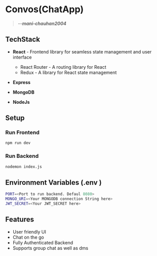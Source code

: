 # Convos(ChatApp)
> --<cite>**mani-chauhan2004**</cite>

## TechStack
+ **React** - Frontend library for seamless state management and user interface
    + React Router - A routing library for React
    + Redux - A library for React state management

+ **Express**
+ **MongoDB**
+ **NodeJs**

## Setup

### Run Frontend

```bash
npm run dev
```

### Run Backend 

```bash
nodemon index.js
```

## Environment Variables (.env )

```bash
PORT=<Port to run backend. Defaul 8080>
MONGO_URI=<Your MONGODB connection String here>
JWT_SECRET=<Your JWT_SECRET here>
```


## Features
+ User friendly UI
+ Chat on the go
+ Fully Authenticated Backend
+ Supports group chat as well as dms



